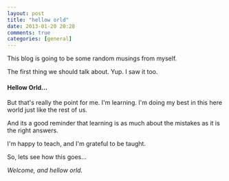 ```yaml
---
layout: post
title: "hellow orld"
date: 2013-01-20 20:28
comments: true
categories: [general]
---
```



This blog is going to be some random musings from myself.

The first thing we should talk about.  Yup.  I saw it too.

<!-- more -->

#### Hellow Orld...

But that's really the point for me.  I'm learning.  I'm doing my best in this
here world just like the rest of us.

And its a good reminder that learning is as much about the mistakes as it is the
right answers.

I'm happy to teach, and I'm grateful to be taught.

So, lets see how this goes...

*Welcome, and hellow orld.*


